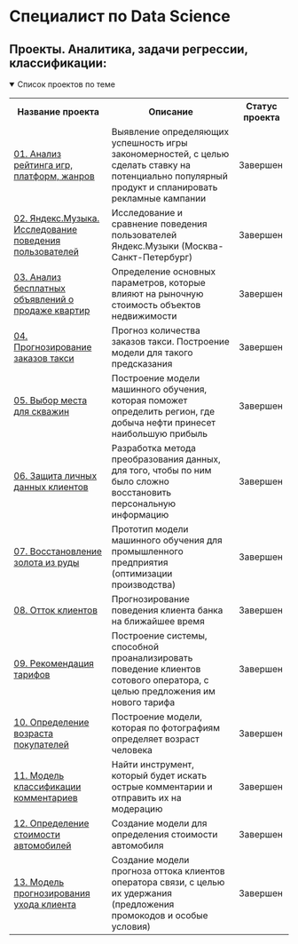 # Специалист по Data Science
   
## Проекты. Аналитика, задачи регрессии, классификации:
<details open>
  <summary>Список проектов по теме</summary>
<table>
<tr>
  <th>Название проекта</th>
  <th>Описание</th>
  <th>Статус проекта</th>
</tr> 

<tr>
    <td><a href = "https://github.com/Anhews/games-rating)">01. Анализ рейтинга игр, платформ, жанров </a></td>
  <td>Выявление определяющих успешность игры закономерностей, с целью сделать ставку на потенциально популярный продукт и спланировать рекламные кампании </td>
  <td>Завершен</td>
</tr>

<tr>
    <td><a href = "https://github.com/Anhews/Yandex-Music">02. Яндекс.Музыка. Исследование поведения пользователей </a></td>
  <td>Исследование и сравнение поведения пользователей Яндекс.Музыки (Москва-Санкт-Петербург) </td>
  <td>Завершен</td>
</tr>

<tr>
    <td><a href = "https://github.com/Anhews/sale-of-apartments">03. Анализ бесплатных объявлений о продаже квартир </a></td>
  <td>Определение основных параметров, которые влияют на рыночную стоимость объектов недвижимости </td>
  <td>Завершен</td>
</tr>

<tr>
    <td><a href = "https://github.com/Anhews/taxi-orders">04. Прогнозирование заказов такси </a></td>
  <td>Прогноз количества заказов такси. Построение модели для такого предсказания </td>
  <td>Завершен</td>
</tr>

<tr>
    <td><a href = "https://github.com/Anhews/oil-productio">05. Выбор места для скважин</a></td>
  <td>Построение модели машинного обучения, которая поможет определить регион, где добыча нефти принесет наибольшую прибыль </td>
  <td>Завершен</td>
</tr>

<tr>
    <td><a href = "https://github.com/Anhews/personal-data">06. Защита личных данных клиентов </a></td>
  <td>Разработка метода преобразования данных, для того, чтобы по ним было сложно восстановить персональную информацию </td>
  <td>Завершен</td>
</tr>

<tr>
    <td><a href = "https://github.com/Anhews/gold-recovery">07. Восстановление золота из руды </a></td>
  <td>Прототип модели машинного обучения для промышленного предприятия (оптимизации производства) </td>
  <td>Завершен</td>
</tr>

<tr>
    <td><a href = "https://github.com/Anhews/customer-churn">08. Отток клиентов </a></td>
  <td>Прогнозирование поведения клиента банка на ближайшее время </td>
  <td>Завершен</td>
</tr>

<tr>
    <td><a href = "https://github.com/Anhews/mobile-data-plan">09. Рекомендация тарифов </a></td>
  <td>Построение системы, способной проанализировать поведение клиентов сотового оператора, с целью предложения им нового тарифа </td>
  <td>Завершен</td>
</tr>

<tr>
    <td><a href = "https://github.com/Anhews/client-age">10. Определение возраста покупателей </a></td>
  <td>Построение модели, которая по фотографиям определяет возраст человека </td>
  <td>Завершен</td>
</tr>

<tr>
    <td><a href = "https://github.com/Anhews/toxic-comments">11. Модель классификации комментариев </a></td>
  <td>Найти инструмент, который будет искать острые комментарии и отправить их на модерацию </td>
  <td>Завершен</td>
</tr>

<tr>
    <td><a href = "https://github.com/Anhews/car-price">12. Определение стоимости автомобилей </a></td>
  <td>Создание модели для определения стоимости автомобиля </td>
  <td>Завершен</td>
</tr>

<tr>
    <td><a href = "https://github.com/Anhews/cellular-customer-churn">13. Модель прогнозирования ухода клиента </a></td>
  <td>Создание модели прогноза оттока клиентов оператора связи, с целью их удержания (предложения промокодов и особые условия) </td>
  <td>Завершен</td>
</tr>
</table>
</details>

